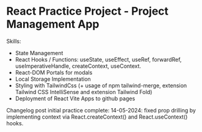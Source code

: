 # React Practice Project - Project Management App

Skills:
- State Management
- React Hooks / Functions: useState, useEffect, useRef, forwardRef, useImperativeHandle, createContext, useContext.
- React-DOM Portals for modals
- Local Storage Implementation
- Styling with TailwindCss (+ usage of npm tailwind-merge, extension Tailwind CSS IntelliSense and extension Tailwind Fold)
- Deployment of React Vite Apps to github pages

Changelog post initial practice complete:
14-05-2024: fixed prop drilling by implementing context via React.createContext() and React.useContext() hooks.
